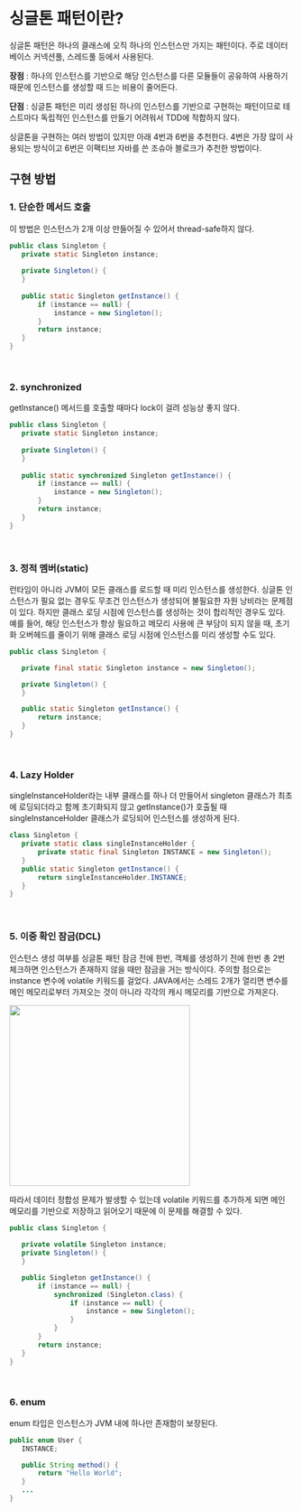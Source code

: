 # 싱글톤 패턴이란?
싱글톤 패턴은 하나의 클래스에 오직 하나의 인스턴스만 가지는 패턴이다. 주로 데이터베이스 커넥션풀, 스레드풀 등에서 사용된다. 

**장점** : 하나의 인스턴스를 기반으로 해당 인스턴스를 다른 모듈들이 공유하여 사용하기 때문에 인스턴스를 생성할 때 드는 비용이 줄어든다.

**단점** : 싱글톤 패턴은 미리 생성된 하나의 인스턴스를 기반으로 구현하는 패턴이므로 테스트마다 독립적인 인스턴스를 만들기 어려워서 TDD에 적합하지 않다.


 싱글톤을 구현하는 여러 방법이 있지만 아래 4번과 6번을 추천한다. 4번은 가장 많이 사용되는 방식이고 6번은 이팩티브 자바를 쓴 조슈아 블로크가 추천한 방법이다. 
 
## 구현 방법
### 1. 단순한 메서드 호출

 이 방법은 인스턴스가 2개 이상 만들어질 수 있어서 thread-safe하지 않다. 
 ```java
public class Singleton {
	private static Singleton instance;
    
	private Singleton() {
    }
    
	public static Singleton getInstance() {
		if (instance == null) {
			instance = new Singleton();
		}
		return instance;
	}
}
 ```

</br>

### 2. synchronized

 getInstance() 메서드를 호출할 때마다 lock이 걸려 성능상 좋지 않다. 

 ```java
public class Singleton {
	private static Singleton instance;
    
	private Singleton() {
    }
    
	public static synchronized Singleton getInstance() {
		if (instance == null) {
			instance = new Singleton();
		}
		return instance;
	}
}
 ```

</br>

### 3. 정적 멤버(static)

 런타임이 아니라 JVM이 모든 클래스를 로드할 때 미리 인스턴스를 생성한다. 싱글톤 인스턴스가 필요 없는 경우도 무조건 인스턴스가 생성되어 불필요한 자원 낭비라는 문제점이 있다. 하지만 클래스 로딩 시점에 인스턴스를 생성하는 것이 합리적인 경우도 있다. 예를 들어, 해당 인스턴스가 항상 필요하고 메모리 사용에 큰 부담이 되지 않을 때, 초기화 오버헤드를 줄이기 위해 클래스 로딩 시점에 인스턴스를 미리 생성할 수도 있다. 

 ```java
public class Singleton {

	private final static Singleton instance = new Singleton();

	private Singleton() {
	}

	public static Singleton getInstance() {
		return instance;
	}
}
 ```

</br>

### 4. Lazy Holder

 singleInstanceHolder라는 내부 클래스를 하나 더 만들어서 singleton 클래스가 최초에 로딩되더라고 함께 초기화되지 않고 getInstance()가 호출될 때 singleInstanceHolder 클래스가 로딩되어 인스턴스를 생성하게 된다. 

 ```java
class Singleton {
	private static class singleInstanceHolder {
		private static final Singleton INSTANCE = new Singleton();
	}
	public static Singleton getInstance() {
		return singleInstanceHolder.INSTANCE;
	}
}
 ```

</br>

### 5. 이중 확인 잠금(DCL)

 인스턴스 생성 여부를 싱글톤 패턴 잠금 전에 한번, 객체를 생성하기 전에 한번 총 2번 체크하면 인스턴스가 존재하지 않을 때만 잠금을 거는 방식이다. 주의할 점으로는 instance 변수에 volatile 키워드를 걸었다. JAVA에서는 스레드 2개가 열리면 변수를 메인 메모리로부터 가져오는 것이 아니라 각각의 캐시 메모리를 기반으로 가져온다.
 
 <img src = "https://velog.velcdn.com/images/strangehoon/post/205183ea-e54f-4a8c-90ea-4219553f888f/image.png" height = "320px" width = "320px" allign = "left">

 
 따라서 데이터 정합성 문제가 발생할 수 있는데 volatile 키워드를 추가하게 되면 메인 메모리를 기반으로 저장하고 읽어오기 때문에 이 문제를 해결할 수 있다. 
 
 ```java
public class Singleton {
	
    private volatile Singleton instance;
	private Singleton() {
	}

	public Singleton getInstance() {
		if (instance == null) {
			synchronized (Singleton.class) {
				if (instance == null) {
					instance = new Singleton();
				}
			}
		}
		return instance;
	}
}
 ```

</br>

### 6. enum

 enum 타입은 인스턴스가 JVM 내에 하나만 존재함이 보장된다. 
 
 ```java
public enum User {
    INSTANCE;

    public String method() {
        return "Hello World";
    }
    ...
}
 ```
